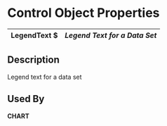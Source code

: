 # Control Object Properties

**LegendText $** |  **_Legend Text for a Data Set_**  
---|---  
  
## Description

Legend text for a data set

## Used By

**CHART**
